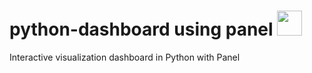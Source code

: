 # python-dashboard using panel <img src="https://panel.holoviz.org/_images/logo_stacked.png" width="40"/>

Interactive visualization dashboard in Python with Panel

